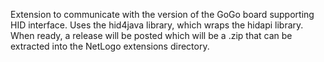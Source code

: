 Extension to communicate with the version of the GoGo board supporting HID interface.
Uses the hid4java library, which wraps the hidapi library.
When ready, a release will be posted which will be a .zip that can be extracted into the NetLogo extensions directory.

